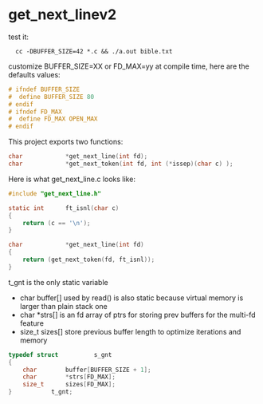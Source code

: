# get_next_linev2


test it:
```shell
  cc -DBUFFER_SIZE=42 *.c && ./a.out bible.txt
```

customize BUFFER_SIZE=XX or FD_MAX=yy at compile time, here are the defaults values:
```C
# ifndef BUFFER_SIZE
#  define BUFFER_SIZE 80
# endif
# ifndef FD_MAX
#  define FD_MAX OPEN_MAX
# endif
```

This project exports two functions:
```C
char			*get_next_line(int fd);
char			*get_next_token(int fd, int (*issep)(char c) );
```

Here is what get_next_line.c looks like:
```C
#include "get_next_line.h"

static int 		ft_isnl(char c)
{
	return (c == '\n');
}

char			*get_next_line(int fd)
{
	return (get_next_token(fd, ft_isnl));
}
```

t_gnt is the only static variable
- char buffer[] used by read() is also static because virtual memory is larger than plain stack one
- char *strs[] is an fd array of ptrs for storing prev buffers for the multi-fd feature
- size_t sizes[] store previous buffer length to optimize iterations and memory
```C
typedef struct          s_gnt
{
	char		buffer[BUFFER_SIZE + 1];
	char		*strs[FD_MAX];
	size_t 		sizes[FD_MAX];
}			t_gnt;
```


